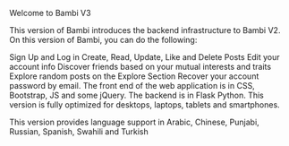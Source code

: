 Welcome to Bambi V3

This version of Bambi introduces the backend infrastructure to Bambi V2. On this version of Bambi, you can do the following:

Sign Up and Log in
Create, Read, Update, Like and Delete Posts
Edit your account info
Discover friends based on your mutual interests and traits
Explore random posts on the Explore Section
Recover your account password by email.
The front end of the web application is in CSS, Bootstrap, JS and some jQuery. The backend is in Flask Python. This version is fully optimized for desktops, laptops, tablets and smartphones.

This version provides language support in Arabic, Chinese, Punjabi, Russian, Spanish, Swahili and Turkish
